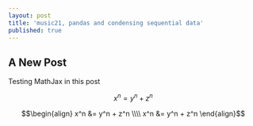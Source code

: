 ```yaml
---
layout: post
title: 'music21, pandas and condensing sequential data'
published: true
---
```

## A New Post

Testing MathJax in this post

$$ x^n = y^n + z^n $$

$$\begin{align}
x^n &= y^n + z^n \\\\
x^n &= y^n + z^n
\end{align}$$
